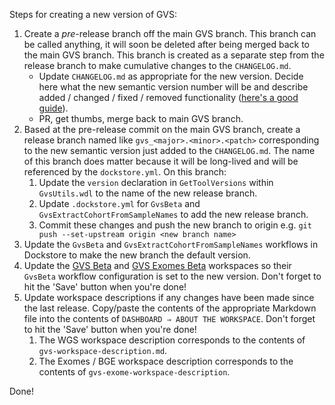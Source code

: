 Steps for creating a new version of GVS:

1. Create a *pre*-release branch off the main GVS branch. This branch can be called anything, it will soon be deleted after being merged back to the main GVS branch. This branch is created as a separate step from the release branch to make cumulative changes to the `CHANGELOG.md`.
   - Update `CHANGELOG.md` as appropriate for the new version. Decide here what the new semantic version number will be and describe added / changed / fixed / removed functionality ([here's a good guide](https://common-changelog.org/)).
   - PR, get thumbs, merge back to main GVS branch.
1. Based at the pre-release commit on the main GVS branch, create a release branch named like `gvs_<major>.<minor>.<patch>` corresponding to the new semantic version just added to the `CHANGELOG.md`. The name of this branch does matter because it will be long-lived and will be referenced by the `dockstore.yml`. On this branch:
   1. Update the `version` declaration in `GetToolVersions` within `GvsUtils.wdl` to the name of the new release branch.
   1. Update `.dockstore.yml` for `GvsBeta` and `GvsExtractCohortFromSampleNames` to add the new release branch.
   1. Commit these changes and push the new branch to origin e.g. `git push --set-upstream origin <new branch name>`
1. Update the `GvsBeta` and `GvsExtractCohortFromSampleNames` workflows in Dockstore to make the new branch the default version.
1. Update the [GVS Beta](https://app.terra.bio/#workspaces/gvs-prod/Genomic_Variant_Store_Beta/workflows) and [GVS Exomes Beta](https://app.terra.bio/#workspaces/gvs-prod/Genomic_Variant_Store_Exomes_Beta/workflows) workspaces so their `GvsBeta` workflow configuration is set to the new version. Don't forget to hit the 'Save' button when you're done!
1. Update workspace descriptions if any changes have been made since the last release. Copy/paste the contents of the appropriate Markdown file into the contents of `DASHBOARD ⇒ ABOUT THE WORKSPACE`. Don't forget to hit the 'Save' button when you're done!
   1. The WGS workspace description corresponds to the contents of `gvs-workspace-description.md`.
   1. The Exomes / BGE workspace description corresponds to the contents of `gvs-exome-workspace-description`.

Done!
